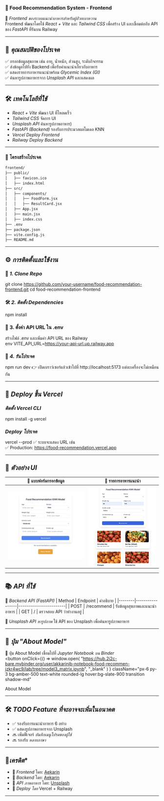 ### 🥗 Food Recommendation System - Frontend

🚀 *Frontend ของระบบแนะนำอาหารสำหรับผู้ป่วยเบาหวาน*  
Frontend พัฒนาโดยใช้ *React + Vite* และ *Tailwind CSS* เพื่อสร้าง UI และเชื่อมต่อกับ API ของ *FastAPI* ที่รันบน Railway  

---

## 📌 *คุณสมบัติของโปรเจค*
✅ กรอกข้อมูลสุขภาพ เช่น อายุ, น้ำหนัก, ส่วนสูง, ระดับกิจกรรม  
✅ ส่งข้อมูลไปยัง Backend เพื่อรับคำแนะนำเกี่ยวกับอาหาร  
✅ แสดงรายการอาหารแนะนำพร้อม *Glycemic Index (GI)*  
✅ ค้นหารูปภาพอาหารจาก *Unsplash API* และแสดงผล  

---

## 🛠️ *เทคโนโลยีที่ใช้*
- *React + Vite* พัฒนา UI ที่โหลดเร็ว  
- *Tailwind CSS*  จัดการ UI   
- *Unsplash API* ค้นหารูปภาพอาหาร) 
- *FastAPI (Backend)* รองรับการประมวลผลโมเดล KNN  
- *Vercel Deploy Frontend*  
- *Railway Deploy Backend*  

---

### 📂 **โครงสร้างโปรเจค**
```sh
frontend/
├── public/
│   ├── favicon.ico
│   ├── index.html
├── src/
│   ├── components/
│   │   ├── FoodForm.jsx
│   │   ├── ResultCard.jsx
│   ├── App.jsx
│   ├── main.jsx
│   ├── index.css
├── .env
├── package.json
├── vite.config.js
├── README.md
```

---

## ⚙️ *การติดตั้งและใช้งาน*
### 🚀 *1. Clone Repo*
git clone https://github.com/your-username/food-recommendation-frontend.git
cd food-recommendation-frontend

### 🛠 *2. ติดตั้ง Dependencies*
npm install

### 🔑 **3. ตั้งค่า API URL ใน .env**
สร้างไฟล์ .env และเพิ่มค่า API URL ของ Railway  
env
VITE_API_URL=https://your-api-url.up.railway.app

### 🏃️ *4. รันโปรเจค*
npm run dev
👉 เปิดเบราว์เซอร์แล้วเข้าไปที่ http://localhost:5173 เเต่ละเครื่องจะไม่เหมือนกัน 

---

## 🚀 *Deploy ขึ้น Vercel*
### *ติดตั้ง Vercel CLI*
npm install -g vercel
### *Deploy โปรเจค*
vercel --prod
✅ ระบบจะแสดง URL เช่น  
✅ Production: https://food-recommendation.vercel.app

---

## 📸 *ตัวอย่าง UI*
| 📌 แบบฟอร์มกรอกข้อมูล | 📌 รายการอาหารแนะนำ |
|----------------------|----------------------|
| ![Form](./images/Home.png) | ![Recommendations](./images/Result.png) |

---

## 📚 *API ที่ใช้*
📌 *Backend API (FastAPI)*
| Method | Endpoint            | คำอธิบาย               |
|--------|-----------------|------------------------|
| POST | /recommend    | รับข้อมูลสุขภาพและแนะนำอาหาร |
| GET  | /             | ตรวจสอบ API ว่าทำงานอยู่ |

📌 *Unsplash API หารูปภาพ*
ใช้ API ของ Unsplash เพื่อค้นหารูปภาพอาหาร  

---

## 🤖 *ปุ่ม "About Model"*
📌 ปุ่ม About Model เชื่อมไปที่ *Jupyter Notebook บน Binder*  
<button
  onClick={() =>
    window.open(
      "https://hub.2i2c-bare.mybinder.org/user/akkarinjb-notebook-food-recommen-jzkr4wc9/lab/tree/model3_matrix.ipynb",
      "_blank"
    )
  }
  className="px-6 py-3 bg-amber-500 text-white rounded-lg hover:bg-slate-900 transition shadow-md"
>
  About Model
</button>

---

## 🛠️ *TODO Feature ที่จะอาจจะเพิ่มในอนาคต*
- ✅ รองรับการแนะนำอาหาร 6 อย่าง  
- ✅ แสดงรูปภาพอาหารจาก Unsplash  
- 🔜 เพิ่มฟีเจอร์ *บันทึกเมนูโปรดของผู้ใช้*  
- 🔜 รองรับ *หลายภาษา*  

---

## 🤝*เครดิต**
- 🐹 *Frontend* โดย: [Aekarin](https://github.com/AkkarinJB)  
- 🐺 *Backend* โดย: [Aekarin](https://github.com/AkkarinJB/Food-API.git)  
- 📸 *API ภาพอาหาร* โดย: [Unsplash](https://unsplash.com/)  
- 🏡 *Deploy โดย* Vercel + Railway  

---
